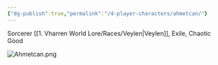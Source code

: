 ```yaml
---
{"dg-publish":true,"permalink":"/4-player-characters/ahmetcan/"}
---
```



Sorcerer [[1. Vharren World Lore/Races/Veylen\|Veylen]], Exile, Chaotic Good

![Ahmetcan.png](/img/user/z.%20Assets/Ahmetcan.png)
